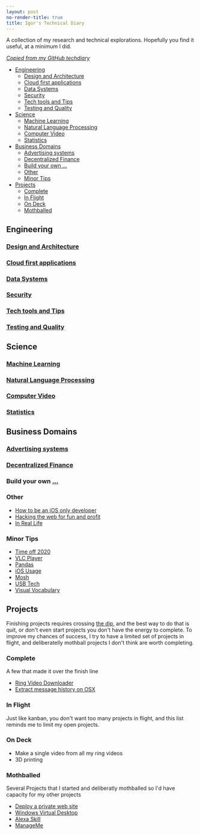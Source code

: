 ```yaml
---
layout: post
no-render-title: true
title: Igor's Technical Diary
---
```


A collection of my research and technical explorations. Hopefully you find it useful, at a minimum I did.

_[Copied from my GitHub techdiary](https://github.com/idvorkin/techdiary/)_

<!-- prettier-ignore-start -->
<!-- vim-markdown-toc GFM -->

- [Engineering](#engineering)
    - [Design and Architecture](#design-and-architecture)
    - [Cloud first applications](#cloud-first-applications)
    - [Data Systems](#data-systems)
    - [Security](#security)
    - [Tech tools and Tips](#tech-tools-and-tips)
    - [Testing and Quality](#testing-and-quality)
- [Science](#science)
    - [Machine Learning](#machine-learning)
    - [Natural Language Processing](#natural-language-processing)
    - [Computer Video](#computer-video)
    - [Statistics](#statistics)
- [Business Domains](#business-domains)
    - [Advertising systems](#advertising-systems)
    - [Decentralized Finance](#decentralized-finance)
    - [Build your own ...](#build-your-own-)
    - [Other](#other)
    - [Minor Tips](#minor-tips)
- [Projects](#projects)
    - [Complete](#complete)
    - [In Flight](#in-flight)
    - [On Deck](#on-deck)
    - [Mothballed](#mothballed)

<!-- vim-markdown-toc -->
<!-- prettier-ignore-end -->

## Engineering

### [Design and Architecture](/design)

### [Cloud first applications](/td/cloud-first-applications)

### [Data Systems](/td/data-systems)

### [Security](/td/better-security-design)

### [Tech tools and Tips](/tools)

### [Testing and Quality](/testing)

## Science

### [Machine Learning](/td/machine-learning)

### [Natural Language Processing](/td/machine-learning)

### [Computer Video](https://github.com/idvorkin/video-edit)

### [Statistics](/td/stats)

## Business Domains

### [Advertising systems](/td/advertising)

### [Decentralized Finance](/defi)

### Build your own [...](https://github.com/danistefanovic/build-your-own-x)

### Other

- [How to be an iOS only developer](ios-nomad)
- [Hacking the web for fun and profit](hack-web)
- [In Real Life](irl)

### Minor Tips

- [Time off 2020](time-off-3-2020)
- [VLC Player](vlc_player)
- [Pandas](/pandas)
- [iOS Usage](ios)
- [Mosh](mosh)
- [USB Tech](usbtech)
- [Visual Vocabulary](visual-vocabulary)

## Projects

Finishing projects requires crossing [the dip](/dip), and the best way to do that is quit, or don't even start projects you don't have the energy to complete. To improve my chances of success, I try to have a limited set of projects in flight, and deliberatelly mothball projects I don't think are worth completing.

### Complete

A few that made it over the finish line

- [Ring Video Downloader](ring-video-download)
- [Extract message history on OSX](dump_imessage_history)

### In Flight

Just like kanban, you don't want too many projects in flight, and this list reminds me to limit my open projects.

### On Deck

- Make a single video from all my ring videos
- 3D printing

### Mothballed

Several Projects that I started and deliberatly mothballed so I'd have capacity for my other projects

- [Deploy a private web site](private_web_site)
- [Windows Virtual Desktop](virtual-desktops)
- [Alexa Skill](alexa-skill)
- [ManageMe](https://github.com/idvorkin/manage-me)
